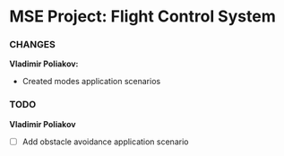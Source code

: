 # MSE Project: Flight Control System 

### CHANGES

**Vladimir Poliakov:**

* Created modes application scenarios

### TODO

**Vladimir Poliakov**

- [ ] Add obstacle avoidance application scenario
